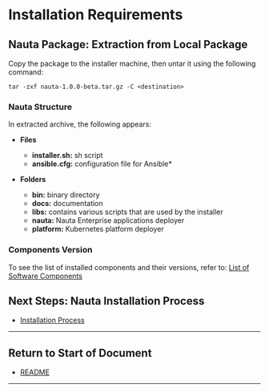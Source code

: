 # Installation Requirements

## Nauta Package: Extraction from Local Package

Copy the package to the installer machine, then untar it using the following command:

`tar -zxf nauta-1.0.0-beta.tar.gz -C <destination>`

### Nauta Structure

In extracted archive, the following appears:
- **Files**
  - **installer.sh:** sh script
  - **ansible.cfg:** configuration file for Ansible*

- **Folders**
   - **bin:** binary directory
   - **docs:** documentation 
   - **libs:** contains various scripts that are used by the installer
   - **nauta:** Nauta Enterprise applications deployer
   - **platform:** Kubernetes platform deployer


### Components Version

To see the list of installed components and their versions, refer to: [List of Software Components](../System_Software_Components_Requisites/SSCR.md)

## Next Steps: Nauta Installation Process 

* [Installation Process](../Installation_Process/IP.md)

----------------------

## Return to Start of Document

* [README](../README.md)

----------------------

